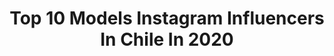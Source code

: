 ---
title: Top 10 Models Instagram Influencers In Chile In 2020
description: >-
  Find top models Instagram influencers in Chile in 2020. Most popular hashtags: #yomequedoencasa #momtobe #babynoah #revolve.
platform: Instagram
profiles:
  - username: "miliviado"
    fullname: >-
      M I L I  V I A D O
    location: "Chile"
    followers: 11594
    engagement: 1272
    commentsToLikes: 0.017505
    id: ck6001qmecsx80i14v9kyftt9
    verified: false
    hashtags: "#yomemaquilloencasa, #revlongirlsclub, #liveboldly, #am"
  - username: "keverstar"
    fullname: >-
      KeverStar 🔝🖤
    location: "Chile"
    followers: 35521
    engagement: 334
    commentsToLikes: 0.038860
    id: ck6txs4xvzjci0j71fv0hfi9i
    verified: false
    hashtags: "#wired, #wireddifferent, #wiredpalette, #gimmebrow"
  - username: "vale_caballero"
    fullname: >-
      Vale Caballero
    location: "Chile"
    followers: 339071
    engagement: 749
    commentsToLikes: 0.006275
    id: ck5zyp425a9n80i14yja6llaq
    verified: true
    hashtags: "#monster, #zapatillasparatodxs, #niveamousselover, #eldiainternacionaldelamujer"
  - username: "ingridaceiton"
    fullname: >-
      Ingrid Aceiton
    location: "Chile"
    followers: 688504
    engagement: 128
    commentsToLikes: 0.083812
    id: ck134zj7gyynt0i19rjngldb7
    verified: true
    hashtags: "#showroom, #emprendedoras, #zapatos, #cuarentena2020"
  - username: "margotcorvalan"
    fullname: >-
      Margot Corvalan
    location: "Chile"
    followers: 77949
    engagement: 254
    commentsToLikes: 0.021010
    id: ck6u9niujyjq90j71hvdjt6p2
    verified: true
    hashtags: "#sunglasshutchile, #houseofsun"
  - username: "simonamaass"
    fullname: >-
      Simona Maass
    location: "Chile"
    followers: 14567
    engagement: 533
    commentsToLikes: 0.038501
    id: ck6tzz17ucoka0j71cc3d7qvz
    verified: false
    hashtags: "#inmyconverse"
  - username: "lisandrasilva"
    fullname: >-
      LISANDRA SILVA
    location: "Chile"
    followers: 1645134
    engagement: 427
    commentsToLikes: 0.006477
    id: ck134cotivt0j0i19hrj7qn98
    verified: true
    hashtags: "#swarovskipartner, #babynoah, #quedateencasa, #swarovskichile"
  - username: "santiagocanepaa"
    fullname: >-
      Santiago Canepa 🇦🇷
    location: "Chile"
    followers: 6090
    engagement: 1036
    commentsToLikes: 0.016490
    id: ck6tzyt65cn7k0j71l99nb1tj
    verified: false
    hashtags: "#vivamexicocabrones, #cuarentenamodoon"
  - username: "_lady_erly"
    fullname: >-
      Erlande Augustin
    location: "Chile"
    followers: 16488
    engagement: 277
    commentsToLikes: 0.035605
    id: ck0vxd82gybim0i19kvq0a1s5
    verified: false
    hashtags: "#teleseries, #yomequedoencasa, #summervibes, #goldenhour"
  - username: "mattia_masanes"
    fullname: >-
      MATTIA BULLI
    location: "Chile"
    followers: 45725
    engagement: 450
    commentsToLikes: 0.007170
    id: ck0tx7u7ii5ex0i1900tpulvj
    verified: false
    hashtags: "#blackandwhite, #fashion, #vacations, #fitness"
---